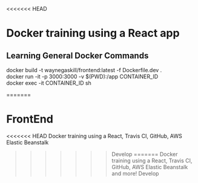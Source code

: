 <<<<<<< HEAD

# Docker training using a React app

## Learning General Docker Commands

docker build -t waynegaskill/frontend:latest -f Dockerfile.dev .  
docker run -it -p 3000:3000 -v $(PWD):/app CONTAINER_ID  
docker exec -it CONTAINER_ID sh  

=======
# FrontEnd
<<<<<<< HEAD
Docker training using a React, Travis CI, GitHub, AWS Elastic Beanstalk
>>>>>>> Develop
=======
Docker training using a React, Travis CI, GitHub, AWS Elastic Beanstalk and more!
>>>>>>> Develop
